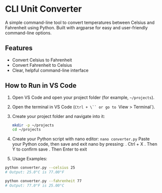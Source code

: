 # CLI Unit Converter

A simple command-line tool to convert temperatures between Celsius and Fahrenheit using Python. Built with argparse for easy and user-friendly command-line options.

## Features

- Convert Celsius to Fahrenheit  
- Convert Fahrenheit to Celsius  
- Clear, helpful command-line interface  

## How to Run in VS Code

1. Open VS Code and open your project folder (for example, `~/projects`).

2. Open the terminal in VS Code (`Ctrl + \`` or go to `View > Terminal`).

3. Create your project folder and navigate into it:

   ```bash
   mkdir -p ~/projects
   cd ~/projects
   ```
4. Create your Python script with nano editor:
   ``` nano converter.py ```
Paste your Python code, then save and exit nano by pressing:
. Ctrl + X
. Then Y to confirm save
. Then Enter to exit

5. Usage Examples:
```bash
python converter.py --celsius 25
# Output: 25.0°C is 77.00°F

python converter.py --fahrenheit 77
# Output: 77.0°F is 25.00°C

   
